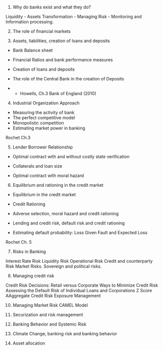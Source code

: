 
1. Why do banks exist and what they do?

Liquidity - Assets Transformation - Managing Risk - Monitoring and Information processing.

2. The role of financial markets

3. Assets, liabilities, creation of loans and deposits

- Bank Balance sheet
- Financial Ratios and bank performance measures
- Creation of loans and deposits
- The role of the Central Bank in the creation of Deposits

- - Howells, Ch.3 Bank of England (2010)

4. Industrial Organization Approach

- Measuring the activity of bank
- The perfect competitive model
- Monopolistic competition
- Estimating market power in banking

Rochet Ch.3

5. Lender Borrower Relationship

- Optimal contract with and without costly state verification

- Collaterals and loan size

- Optimal contract with moral hazard

6. Equilibrium and rationing in the credit market

- Equilibrium in the credit market

- Credit Rationing

- Adverse selection, moral hazard and credit rationing

- Lending and credit risk, default risk and credit rationing

- Estimating default probability: Loss Given Fault and Expected Loss

Rochet Ch. 5

7. Risks in Banking

Interest Rate Risk
Liquidity Risk
Operational Risk
Credit and counterparty Risk
Market Risks. Sovereign and political risks.

8. Managing credit risk

Credit Risk Decisions: Retail versus Corporate
Ways to Minimize Credit Risk
Assessing the Default Risk of Individual Loans and Corporations
Z Score
AAggregate Credit Risk Exposure Management

10. Managing Market Risk
CAMEL Model

11. Securization and risk management

12. Banking Behavior and Systemic Risk

13. Climate Change, banking risk and banking behavior

14. Asset allocation
